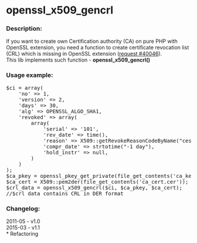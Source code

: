 # openssl_x509_gencrl

<h3>Description:</h3>
If you want to create own Certification authority (CA) on pure PHP with OpenSSL extension, 
you need a function to create certificate revocation list (CRL) which is missing in OpenSSL extension (<a href='https://bugs.php.net/bug.php?id=40046'>request #40046</a>).<br>
This lib implements such function - <b>openssl_x509_gencrl()</b>

<h3>Usage example:</h3>
<pre>$ci = array(
	'no' => 1,
	'version' => 2,
	'days' => 30,
	'alg' => OPENSSL_ALGO_SHA1,
	'revoked' => array(
		array(
			'serial' => '101',
			'rev_date' => time(),
			'reason' => X509::getRevokeReasonCodeByName("cessationOfOperation"),
			'compr_date' => strtotime("-1 day"),
			'hold_instr' => null,
		)
	)
);
$ca_pkey = openssl_pkey_get_private(file_get_contents('ca_key.key'));
$ca_cert = X509::pem2der(file_get_contents('ca_cert.cer'));
$crl_data = openssl_x509_gencrl($ci, $ca_pkey, $ca_cert);
//$crl_data contains CRL in DER format
</pre>

<h3>Changelog:</h3>
2011-05 - v1.0<br>
2015-03 - v1.1<br>
* Refactoring<br>

